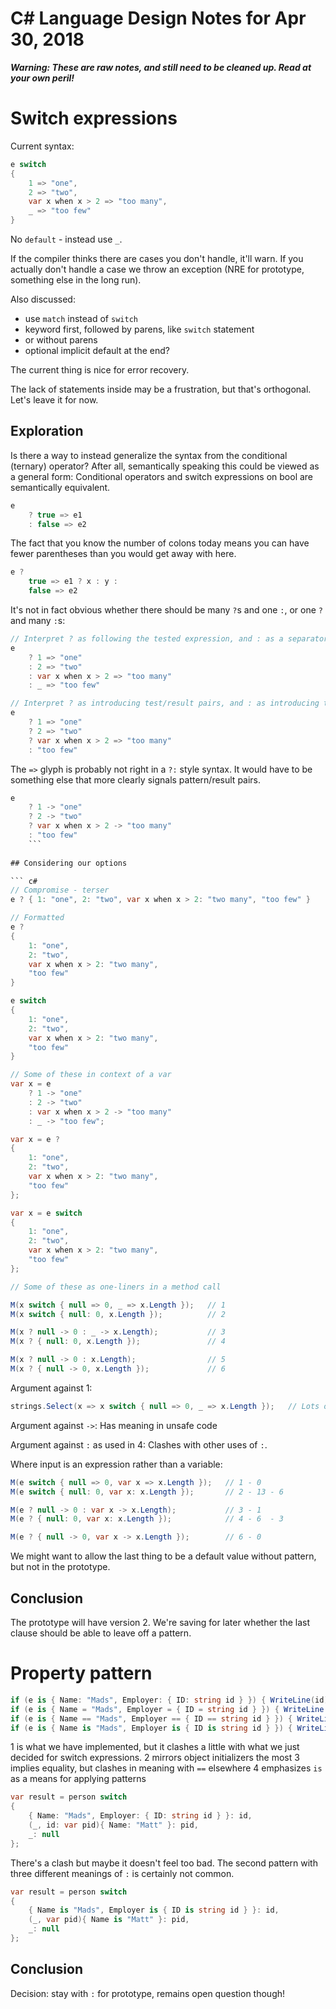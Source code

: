 ﻿# C# Language Design Notes for Apr 30, 2018

***Warning: These are raw notes, and still need to be cleaned up. Read at your own peril!***


# Switch expressions

Current syntax:

``` c#
e switch
{
    1 => "one",
    2 => "two",
    var x when x > 2 => "too many",
    _ => "too few"
}
```

No `default` - instead use `_`.

If the compiler thinks there are cases you don't handle, it'll warn. If you actually don't handle a case we throw an exception (NRE for prototype, something else in the long run).

Also discussed:

- use `match` instead of `switch`
- keyword first, followed by parens, like `switch` statement
- or without parens
- optional implicit default at the end?

The current thing is nice for error recovery.

The lack of statements inside may be a frustration, but that's orthogonal. Let's leave it for now.

## Exploration

Is there a way to instead generalize the syntax from the conditional (ternary) operator? After all, semantically speaking this could be viewed as a general form: Conditional operators and switch expressions on bool are semantically equivalent.

``` c#
e
    ? true => e1 
    : false => e2
```

The fact that you know the number of colons today means you can have fewer parentheses than you would get away with here.

``` c#
e ?
    true => e1 ? x : y :
    false => e2
```

It's not in fact obvious whether there should be many `?`s and one `:`, or one `?` and many `:`s:

``` c#
// Interpret ? as following the tested expression, and : as a separator of test/result pairs
e
    ? 1 => "one"
    : 2 => "two"
    : var x when x > 2 => "too many"
    : _ => "too few"

// Interpret ? as introducing test/result pairs, and : as introducing the fallback result
e
    ? 1 => "one"
    ? 2 => "two"
    ? var x when x > 2 => "too many"
    : "too few"
```

The `=>` glyph is probably not right in a `?:` style syntax. It would have to be something else that more clearly signals pattern/result pairs.

``` c#
e
    ? 1 -> "one"
    ? 2 -> "two"
    ? var x when x > 2 -> "too many"
    : "too few"
    ```
    
## Considering our options

``` c#
// Compromise - terser
e ? { 1: "one", 2: "two", var x when x > 2: "two many", "too few" }

// Formatted
e ? 
{ 
    1: "one", 
    2: "two", 
    var x when x > 2: "two many", 
    "too few" 
}

e switch 
{ 
    1: "one", 
    2: "two", 
    var x when x > 2: "two many", 
    "too few" 
}

// Some of these in context of a var
var x = e
    ? 1 -> "one"
    : 2 -> "two"
    : var x when x > 2 -> "too many"
    : _ -> "too few";

var x = e ? 
{ 
    1: "one", 
    2: "two", 
    var x when x > 2: "two many", 
    "too few"
};

var x = e switch 
{ 
    1: "one", 
    2: "two", 
    var x when x > 2: "two many", 
    "too few" 
};

// Some of these as one-liners in a method call

M(x switch { null => 0, _ => x.Length });   // 1
M(x switch { null: 0, x.Length });          // 2

M(x ? null -> 0 : _ -> x.Length);           // 3
M(x ? { null: 0, x.Length });               // 4

M(x ? null -> 0 : x.Length);                // 5
M(x ? { null -> 0, x.Length });             // 6
```

Argument against 1:

``` c#
strings.Select(x => x switch { null => 0, _ => x.Length });   // Lots of => with different meaning
```

Argument against `->`: Has meaning in unsafe code

Argument against `:` as used in 4: Clashes with other uses of `:`. 

Where input is an expression rather than a variable:

``` c#
M(e switch { null => 0, var x => x.Length });   // 1 - 0
M(e switch { null: 0, var x: x.Length });       // 2 - 13 - 6

M(e ? null -> 0 : var x -> x.Length);           // 3 - 1
M(e ? { null: 0, var x: x.Length });            // 4 - 6  - 3

M(e ? { null -> 0, var x -> x.Length });        // 6 - 0
```

We might want to allow the last thing to be a default value without pattern, but not in the prototype.

## Conclusion

The prototype will have version 2. We're saving for later whether the last clause should be able to leave off a pattern.


# Property pattern

``` c#
if (e is { Name: "Mads", Employer: { ID: string id } }) { WriteLine(id); }          // 1 - Current
if (e is { Name = "Mads", Employer = { ID = string id } }) { WriteLine(id); }       // 2
if (e is { Name == "Mads", Employer == { ID == string id } }) { WriteLine(id); }    // 3
if (e is { Name is "Mads", Employer is { ID is string id } }) { WriteLine(id); }    // 4
```

1 is what we have implemented, but it clashes a little with what we just decided for switch expressions.
2 mirrors object initializers the most
3 implies equality, but clashes in meaning with `==` elsewhere
4 emphasizes `is` as a means for applying patterns

``` c#
var result = person switch 
{ 
    { Name: "Mads", Employer: { ID: string id } }: id,
    (_, id: var pid){ Name: "Matt" }: pid,
    _: null
};
```

There's a clash but maybe it doesn't feel too bad. The second pattern with three different meanings of `:` is certainly not common.

``` c#
var result = person switch 
{ 
    { Name is "Mads", Employer is { ID is string id } }: id,
    (_, var pid){ Name is "Matt" }: pid,
    _: null
};
```
## Conclusion
Decision: stay with `:` for prototype, remains open question though!